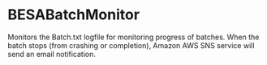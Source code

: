 # BESABatchMonitor
Monitors the Batch.txt logfile for monitoring progress of batches. When the batch stops (from crashing or completion), Amazon AWS SNS service will send an email notification.

